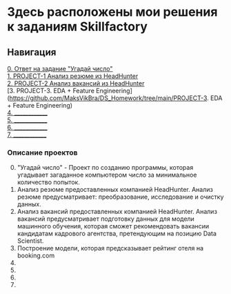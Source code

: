 # Здесь расположены мои решения к заданиям Skillfactory

## Навигация  
[0. Ответ на задание "Угадай число"](https://github.com/MaksVikBra/DS_Homework/tree/main/0_Guess_the_number/)  
[1. PROJECT-1 Анализ резюме из HeadHunter](https://github.com/MaksVikBra/DS_Homework/tree/main/1_Project_1_Resume_analysis_from_HeadHunter)  
[2. PROJECT-2 Анализ вакансий из HeadHunter](https://github.com/MaksVikBra/DS_Homework/tree/main/PROJECT-2.Job_analysis_from_HeadHunter)  
[3. PROJECT-3. EDA + Feature Engineering](https://github.com/MaksVikBra/DS_Homework/tree/main/PROJECT-3. EDA + Feature Engineering)  
[4. ____________](https://github.com/MaksVikBra/DS_Homework/tree/main/)  
[5. ____________](https://github.com/MaksVikBra/DS_Homework/tree/main/)  
[6. ____________](https://github.com/MaksVikBra/DS_Homework/tree/main/)  
[7. ____________](https://github.com/MaksVikBra/DS_Homework/tree/main/)  

### Описание проектов    
0. "Угадай число" - Проект по созданию программы, которая угадывает загаданное компьютером число за минимальное количество попыток.  
1. Анализ резюме предоставленных компанией HeadHunter. Анализ резюме предусматривает: преобразование, исследование и очистку данных.
2. Анализ вакансий предоставленных компанией HeadHunter. Анализ вакансий предусматривает подготовку данных для модели машинного обучения, которая сможет рекомендовать вакансии кандидатам кадрового агентства, претендующим на позицию Data Scientist.
3. Построение модели, которая предсказывает рейтинг отеля на booking.com
4. 
5. 
6.
7. 